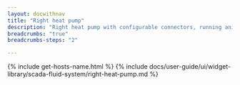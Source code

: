 ```yaml
---
layout: docwithnav
title: "Right heat pump"
description: "Right heat pump with configurable connectors, running animation and various states."
breadcrumbs: "true"
breadcrumbs-steps: "2"

---
```

{% include get-hosts-name.html %}
{% include docs/user-guide/ui/widget-library/scada-fluid-system/right-heat-pump.md %}
